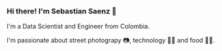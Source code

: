 ### Hi there! I'm Sebastian Saenz 👋

I'm a Data Scientist and Engineer from Colombia.

I'm passionate about street photograpy 📷, technology 👨‍💻 and food 👨‍🍳.
